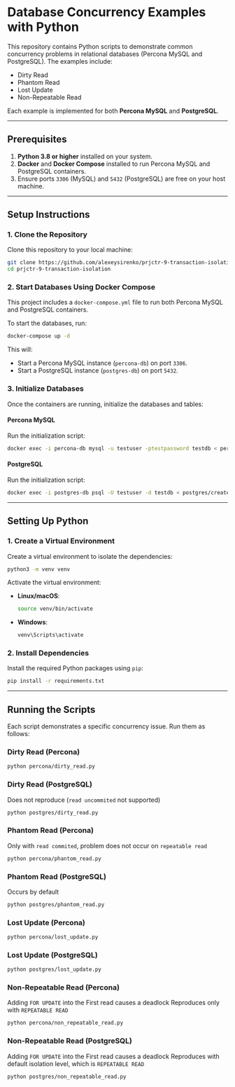 # Database Concurrency Examples with Python

This repository contains Python scripts to demonstrate common concurrency problems in relational databases (Percona MySQL and PostgreSQL). The examples include:

- Dirty Read
- Phantom Read
- Lost Update
- Non-Repeatable Read

Each example is implemented for both **Percona MySQL** and **PostgreSQL**.

---

## Prerequisites

1. **Python 3.8 or higher** installed on your system.
2. **Docker** and **Docker Compose** installed to run Percona MySQL and PostgreSQL containers.
3. Ensure ports `3306` (MySQL) and `5432` (PostgreSQL) are free on your host machine.

---

## Setup Instructions

### 1. Clone the Repository

Clone this repository to your local machine:

```bash
git clone https://github.com/alexeysirenko/prjctr-9-transaction-isolation
cd prjctr-9-transaction-isolation
```

### 2. Start Databases Using Docker Compose

This project includes a `docker-compose.yml` file to run both Percona MySQL and PostgreSQL containers.

To start the databases, run:

```bash
docker-compose up -d
```

This will:

- Start a Percona MySQL instance (`percona-db`) on port `3306`.
- Start a PostgreSQL instance (`postgres-db`) on port `5432`.

### 3. Initialize Databases

Once the containers are running, initialize the databases and tables:

#### Percona MySQL

Run the initialization script:

```bash
docker exec -i percona-db mysql -u testuser -ptestpassword testdb < percona/create-tables.sql
```

#### PostgreSQL

Run the initialization script:

```bash
docker exec -i postgres-db psql -U testuser -d testdb < postgres/create-tables.sql
```

---

## Setting Up Python

### 1. Create a Virtual Environment

Create a virtual environment to isolate the dependencies:

```bash
python3 -m venv venv
```

Activate the virtual environment:

- **Linux/macOS**:

  ```bash
  source venv/bin/activate
  ```

- **Windows**:
  ```bash
  venv\Scripts\activate
  ```

### 2. Install Dependencies

Install the required Python packages using `pip`:

```bash
pip install -r requirements.txt
```

---

## Running the Scripts

Each script demonstrates a specific concurrency issue. Run them as follows:

### Dirty Read (Percona)

```bash
python percona/dirty_read.py
```

### Dirty Read (PostgreSQL)

Does not reproduce (`read uncommited` not supported)

```bash
python postgres/dirty_read.py
```

### Phantom Read (Percona)

Only with `read commited`, problem does not occur on `repeatable read`

```bash
python percona/phantom_read.py
```

### Phantom Read (PostgreSQL)

Occurs by default

```bash
python postgres/phantom_read.py
```

### Lost Update (Percona)

```bash
python percona/lost_update.py
```

### Lost Update (PostgreSQL)

```bash
python postgres/lost_update.py
```

### Non-Repeatable Read (Percona)

Adding `FOR UPDATE` into the First read causes a deadlock
Reproduces only with `REPEATABLE READ`

```bash
python percona/non_repeatable_read.py
```

### Non-Repeatable Read (PostgreSQL)

Adding `FOR UPDATE` into the First read causes a deadlock
Reproduces with default isolation level, which is `REPEATABLE READ`

```bash
python postgres/non_repeatable_read.py
```
